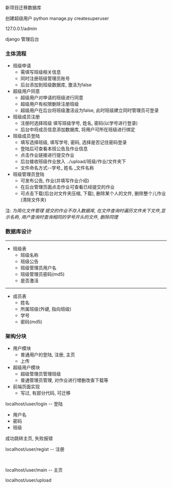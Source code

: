 新项目迁移数据库

创建超级用户 python manage.py createsuperuser

127.0.0.1/admin

django 管理后台



### 主体流程

- 班级申请
  - 需填写班级相关信息
  - 同时注册班级管理员账号
  - 后台添加到班级数据库, 激活为false
- 超级用户同意
  - 超级用户对申请的班级进行同意
  - 超级用户有权限删除注册班级
  - 超级用户在后台将班级激活设为false, 此时班级建立同时管理员可登录
- 班级成员注册
  - 注册时选择班级 填写班级学号, 姓名, 密码(以学号进行登录)
  - 后台中将成员信息添加数据库, 将用户可所在班级进行绑定
- 班级成员登陆
  - 填写选择班级, 填写学号, 密码, 选择是否记住密码登录
  - 登陆后可查看本班公告及作业信息
  - 点击作业链接进行提交作业
  - 后台接收班级作业放入  ../upload/班级/作业/文件夹下
  - 文件命名方式--学号_ 姓名 _文件名称
- 班级管理员登陆
  - 可发布公告, 作业(并填写作业介绍)
  - 在后台管理页面点击作业可查看已经提交的作业
  - 可点击下载(后台对文件夹压缩, 下载), 删除某个人的文件, 删除整个儿作业(清除文件夹)



注: *为简化文件管理 提交的作业不存入数据库, 在文件查询时遍历文件夹下文件,显示名称, 用户查询时查询相同的学号开头的文件, 删除同理*



### 数据库设计

---

- 班级表
  - 班级名称
  - 班级公告
  - 班级管理员用户名
  - 班级管理员密码(md5)
  - 是否激活

---

- 成员表
  - 姓名
  - 所属班级(外键, 指向班级)
  - 学号
  - 密码(md5)





### 架构分块

- 用户模块
  - 普通用户的登陆, 注册, 主页
  - 上传
- 超级用户模块
  - 超级管理员管理班级
  - 普通管理员管理, 对作业进行增删改查下载等
- 前端页面实现
  - 写过, 有部分代码, 可迁移



localhost/user/login -- 登陆
- 用户名
- 密码
- 班级

成功跳转主页, 失败报错

localhost/user/regist -- 注册

​			

localhost/user/main -- 主页

localhost/user/upload



